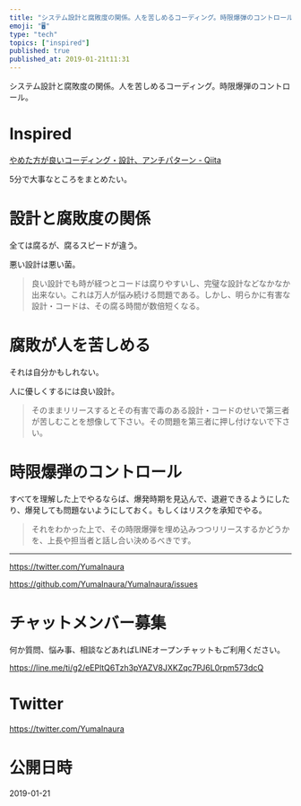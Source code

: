 ```yaml
---
title: "システム設計と腐敗度の関係。人を苦しめるコーディング。時限爆弾のコントロール。"
emoji: "🖥"
type: "tech"
topics: ["inspired"]
published: true
published_at: 2019-01-21t11:31
---
```


システム設計と腐敗度の関係。人を苦しめるコーディング。時限爆弾のコントロール。

# Inspired 

[やめた方が良いコーディング・設計、アンチパターン - Qiita](https://qiita.com/peutes/items/ad046baa2428b522a133)

5分で大事なところをまとめたい。

# 設計と腐敗度の関係

全ては腐るが、腐るスピードが違う。

悪い設計は悪い菌。

>良い設計でも時が経つとコードは腐りやすいし、完璧な設計などなかなか出来ない。これは万人が悩み続ける問題である。しかし、明らかに有害な設計・コードは、その腐る時間が数倍短くなる。

# 腐敗が人を苦しめる

それは自分かもしれない。

人に優しくするには良い設計。

>そのままリリースするとその有害で毒のある設計・コードのせいで第三者が苦しむことを想像して下さい。その問題を第三者に押し付けないで下さい。

# 時限爆弾のコントロール

すべてを理解した上でやるならば、爆発時期を見込んで、退避できるようにしたり、爆発しても問題ないようにしておく。もしくはリスクを承知でやる。

>それをわかった上で、その時限爆弾を埋め込みつつリリースするかどうかを、上長や担当者と話し合い決めるべきです。


---

https://twitter.com/YumaInaura

https://github.com/YumaInaura/YumaInaura/issues








<!-- Update From Qiita API -->

# チャットメンバー募集


何か質問、悩み事、相談などあればLINEオープンチャットもご利用ください。

https://line.me/ti/g2/eEPltQ6Tzh3pYAZV8JXKZqc7PJ6L0rpm573dcQ





# Twitter


https://twitter.com/YumaInaura


<!-- Update From Qiita API -->



# 公開日時

2019-01-21
